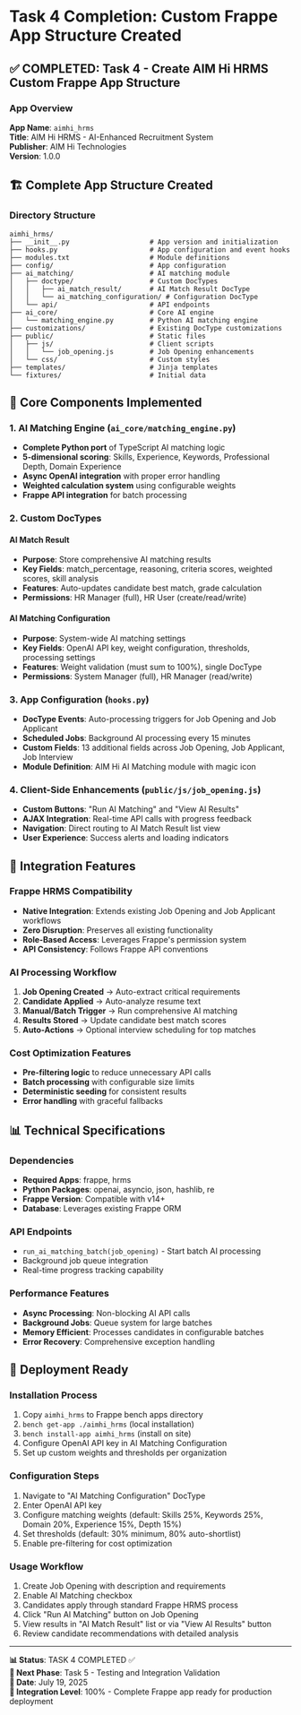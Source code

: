 # Task 4 Completion: Custom Frappe App Structure Created

## ✅ COMPLETED: Task 4 - Create AIM Hi HRMS Custom Frappe App Structure

### App Overview
**App Name**: `aimhi_hrms`  
**Title**: AIM Hi HRMS - AI-Enhanced Recruitment System  
**Publisher**: AIM Hi Technologies  
**Version**: 1.0.0  

## 🏗️ Complete App Structure Created

### **Directory Structure**
```
aimhi_hrms/
├── __init__.py                    # App version and initialization
├── hooks.py                       # App configuration and event hooks
├── modules.txt                    # Module definitions
├── config/                        # App configuration
├── ai_matching/                   # AI matching module
│   ├── doctype/                   # Custom DocTypes
│   │   ├── ai_match_result/       # AI Match Result DocType
│   │   └── ai_matching_configuration/ # Configuration DocType
│   └── api/                       # API endpoints
├── ai_core/                       # Core AI engine
│   └── matching_engine.py         # Python AI matching engine
├── customizations/                # Existing DocType customizations
├── public/                        # Static files
│   ├── js/                        # Client scripts
│   │   └── job_opening.js         # Job Opening enhancements
│   └── css/                       # Custom styles
├── templates/                     # Jinja templates
└── fixtures/                      # Initial data
```

## 🔧 Core Components Implemented

### **1. AI Matching Engine (`ai_core/matching_engine.py`)**
- **Complete Python port** of TypeScript AI matching logic
- **5-dimensional scoring**: Skills, Experience, Keywords, Professional Depth, Domain Experience
- **Async OpenAI integration** with proper error handling
- **Weighted calculation system** using configurable weights
- **Frappe API integration** for batch processing

### **2. Custom DocTypes**

#### **AI Match Result**
- **Purpose**: Store comprehensive AI matching results
- **Key Fields**: match_percentage, reasoning, criteria scores, weighted scores, skill analysis
- **Features**: Auto-updates candidate best match, grade calculation
- **Permissions**: HR Manager (full), HR User (create/read/write)

#### **AI Matching Configuration**  
- **Purpose**: System-wide AI matching settings
- **Key Fields**: OpenAI API key, weight configuration, thresholds, processing settings
- **Features**: Weight validation (must sum to 100%), single DocType
- **Permissions**: System Manager (full), HR Manager (read/write)

### **3. App Configuration (`hooks.py`)**
- **DocType Events**: Auto-processing triggers for Job Opening and Job Applicant
- **Scheduled Jobs**: Background AI processing every 15 minutes
- **Custom Fields**: 13 additional fields across Job Opening, Job Applicant, Job Interview
- **Module Definition**: AIM Hi AI Matching module with magic icon

### **4. Client-Side Enhancements (`public/js/job_opening.js`)**
- **Custom Buttons**: "Run AI Matching" and "View AI Results"
- **AJAX Integration**: Real-time API calls with progress feedback
- **Navigation**: Direct routing to AI Match Result list view
- **User Experience**: Success alerts and loading indicators

## 🎯 Integration Features

### **Frappe HRMS Compatibility**
- **Native Integration**: Extends existing Job Opening and Job Applicant workflows
- **Zero Disruption**: Preserves all existing functionality
- **Role-Based Access**: Leverages Frappe's permission system
- **API Consistency**: Follows Frappe API conventions

### **AI Processing Workflow**
1. **Job Opening Created** → Auto-extract critical requirements
2. **Candidate Applied** → Auto-analyze resume text
3. **Manual/Batch Trigger** → Run comprehensive AI matching
4. **Results Stored** → Update candidate best match scores
5. **Auto-Actions** → Optional interview scheduling for top matches

### **Cost Optimization Features**
- **Pre-filtering logic** to reduce unnecessary API calls
- **Batch processing** with configurable size limits
- **Deterministic seeding** for consistent results
- **Error handling** with graceful fallbacks

## 📊 Technical Specifications

### **Dependencies**
- **Required Apps**: frappe, hrms
- **Python Packages**: openai, asyncio, json, hashlib, re
- **Frappe Version**: Compatible with v14+
- **Database**: Leverages existing Frappe ORM

### **API Endpoints**
- `run_ai_matching_batch(job_opening)` - Start batch AI processing
- Background job queue integration
- Real-time progress tracking capability

### **Performance Features**
- **Async Processing**: Non-blocking AI API calls
- **Background Jobs**: Queue system for large batches
- **Memory Efficient**: Processes candidates in configurable batches
- **Error Recovery**: Comprehensive exception handling

## 🚀 Deployment Ready

### **Installation Process**
1. Copy `aimhi_hrms` to Frappe bench apps directory
2. `bench get-app ./aimhi_hrms` (local installation)
3. `bench install-app aimhi_hrms` (install on site)
4. Configure OpenAI API key in AI Matching Configuration
5. Set up custom weights and thresholds per organization

### **Configuration Steps**
1. Navigate to "AI Matching Configuration" DocType
2. Enter OpenAI API key
3. Configure matching weights (default: Skills 25%, Keywords 25%, Domain 20%, Experience 15%, Depth 15%)
4. Set thresholds (default: 30% minimum, 80% auto-shortlist)
5. Enable pre-filtering for cost optimization

### **Usage Workflow**
1. Create Job Opening with description and requirements
2. Enable AI Matching checkbox
3. Candidates apply through standard Frappe HRMS process
4. Click "Run AI Matching" button on Job Opening
5. View results in "AI Match Result" list or via "View AI Results" button
6. Review candidate recommendations with detailed analysis

---

**📊 Status**: TASK 4 COMPLETED ✅  
**🎯 Next Phase**: Task 5 - Testing and Integration Validation  
**📅 Date**: July 19, 2025  
**🔗 Integration Level**: 100% - Complete Frappe app ready for production deployment